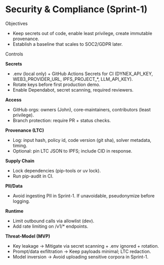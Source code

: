 # Security & Compliance (Sprint-1)

Objectives
- Keep secrets out of code, enable least privilege, create immutable provenance.
- Establish a baseline that scales to SOC2/GDPR later.

Controls

**Secrets**
- .env (local only) + GitHub Actions Secrets for CI (DYNEX_API_KEY, WEB3_PROVIDER_URL, IPFS_PROJECT_*, LLM_API_KEY).
- Rotate keys before first production demo.
- Enable Dependabot, secret scanning, required reviewers.

**Access**
- GitHub orgs: owners (John), core-maintainers, contributors (least privilege).
- Branch protection: require PR + status checks.

**Provenance (LTC)**
- Log: input hash, policy id, code version (git sha), solver metadata, timing.
- Optional: pin LTC JSON to IPFS; include CID in response.

**Supply Chain**
- Lock dependencies (pip-tools or uv lock).
- Run pip-audit in CI.

**PII/Data**
- Avoid ingesting PII in Sprint-1. If unavoidable, pseudonymize before logging.

**Runtime**
- Limit outbound calls via allowlist (dev).
- Add rate limiting on /v1/* endpoints.

**Threat-Model (MVP)**
- Key leakage → Mitigate via secret scanning + .env ignored + rotation.
- Prompt/data exfiltration → Keep payloads minimal; LTC redaction.
- Model inversion → Avoid uploading sensitive corpora in Sprint-1.
